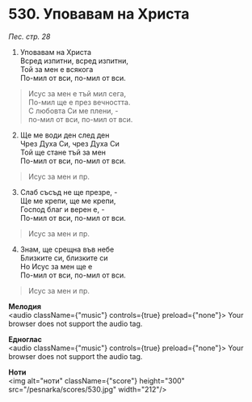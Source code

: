 # 530. Уповавам на Христа

_Пес. стр. 28_

1. Уповавам на Христа  
Всред изпитни, всред изпитни,  
Той за мен е всякога  
По-мил от вси, по-мил от вси.  

> Исус за мен е тъй мил сега,  
> По-мил ще е през вечността.  
> С любовта Си ме плени, -  
> по-мил от вси, по-мил от вси.  

2. Ще ме води ден след ден  
Чрез Духа Си, чрез Духа Си  
Той ще стане тъй за мен  
По-мил от вси, по-мил от вси.  

> Исус за мен и пр.  

3. Слаб съсъд не ще презре, -  
Ще ме крепи, ще ме крепи,  
Господ благ и верен е, -  
По-мил от вси, по-мил от вси.  

> Исус за мен и пр.  

4. Знам, ще срещна във небе  
Близките си, близките си  
Но Исус за мен ще е  
По-мил от вси, по-мил от вси.  

> Исус за мен и пр.

**Мелодия**  
<audio className={"music"} controls={true} preload={"none"}>
    <source src="/pesnarka/mp3/530.mp3" type="audio/mpeg"/>
    Your browser does not support the audio tag.
</audio>

**Едноглас**  
<audio className={"music"} controls={true} preload={"none"}>
    <source src="/pesnarka/transp/530.mp3" type="audio/mpeg"/>
    Your browser does not support the audio tag.
</audio>

**Ноти**  
<img alt="ноти" className={"score"} height="300" src="/pesnarka/scores/530.jpg" width="212"/>
